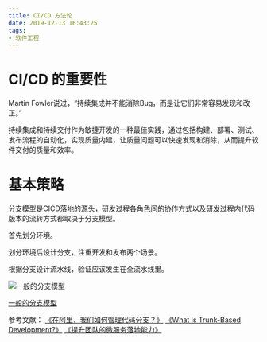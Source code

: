 ```yaml
---
title: CI/CD 方法论
date: 2019-12-13 16:43:25
tags:
- 软件工程
---
```

# CI/CD 的重要性

Martin Fowler说过，“持续集成并不能消除Bug，而是让它们非常容易发现和改正。”

持续集成和持续交付作为敏捷开发的一种最佳实践，通过包括构建、部署、测试、发布流程的自动化，实现质量内建，让质量问题可以快速发现和消除，从而提升软件交付的质量和效率。

# 基本策略

分支模型是CICD落地的源头，研发过程各角色间的协作方式以及研发过程内代码版本的流转方式都取决于分支模型。

首先划分环境。

划分环境后设计分支，注重开发和发布两个场景。

根据分支设计流水线，验证应该发生在全流水线里。

![一般的分支模型](分支模型.png)

[一般的分支模型](分支模型.xmind)

参考文献：
[《在阿里，我们如何管理代码分支？》][1]
[《What is Trunk-Based Development?》][2]
[《提升团队的微服务落地能力》][3]


  [1]: https://yq.aliyun.com/articles/573549
  [2]: https://paulhammant.com/2013/04/05/what-is-trunk-based-development/
  [3]: https://www.jianshu.com/p/a205cd4c8684
